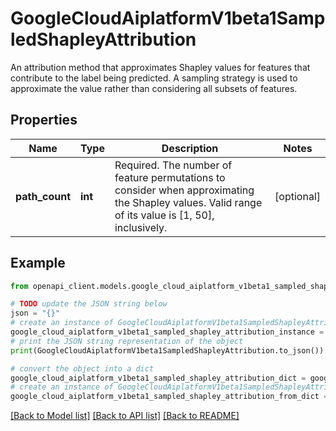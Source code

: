 # GoogleCloudAiplatformV1beta1SampledShapleyAttribution

An attribution method that approximates Shapley values for features that contribute to the label being predicted. A sampling strategy is used to approximate the value rather than considering all subsets of features.

## Properties

Name | Type | Description | Notes
------------ | ------------- | ------------- | -------------
**path_count** | **int** | Required. The number of feature permutations to consider when approximating the Shapley values. Valid range of its value is [1, 50], inclusively. | [optional] 

## Example

```python
from openapi_client.models.google_cloud_aiplatform_v1beta1_sampled_shapley_attribution import GoogleCloudAiplatformV1beta1SampledShapleyAttribution

# TODO update the JSON string below
json = "{}"
# create an instance of GoogleCloudAiplatformV1beta1SampledShapleyAttribution from a JSON string
google_cloud_aiplatform_v1beta1_sampled_shapley_attribution_instance = GoogleCloudAiplatformV1beta1SampledShapleyAttribution.from_json(json)
# print the JSON string representation of the object
print(GoogleCloudAiplatformV1beta1SampledShapleyAttribution.to_json())

# convert the object into a dict
google_cloud_aiplatform_v1beta1_sampled_shapley_attribution_dict = google_cloud_aiplatform_v1beta1_sampled_shapley_attribution_instance.to_dict()
# create an instance of GoogleCloudAiplatformV1beta1SampledShapleyAttribution from a dict
google_cloud_aiplatform_v1beta1_sampled_shapley_attribution_from_dict = GoogleCloudAiplatformV1beta1SampledShapleyAttribution.from_dict(google_cloud_aiplatform_v1beta1_sampled_shapley_attribution_dict)
```
[[Back to Model list]](../README.md#documentation-for-models) [[Back to API list]](../README.md#documentation-for-api-endpoints) [[Back to README]](../README.md)


